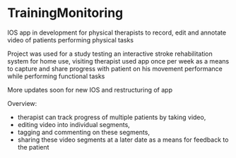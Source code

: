 # TrainingMonitoring

IOS app in development for physical therapists to record, edit and annotate video of patients performing physical tasks

Project was used for a study testing an interactive stroke rehabilitation system for home use, visiting therapist used app once per week as a means to capture and share progress with patient on his movement performance while performing functional tasks

More updates soon for new IOS and restructuring of app 

Overview: 

- therapist can track progress of multiple patients by taking video,
- editing video into individual segments,
- tagging and commenting on these segments,
- sharing these video segments at a later date as a means for feedback to the patient
